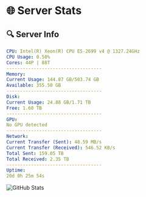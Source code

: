 # 🌐 Server Stats
## 🔍 Server Info
```yaml
CPU: Intel(R) Xeon(R) CPU E5-2699 v4 @ 1327.24GHz
CPU Usage: 0.50%
Cores: 44P | 88T
-----------------------------------
Memory:
Current Usage: 144.87 GB/503.74 GB
Available: 355.50 GB
-----------------------------------
Disk:
Current Usage: 24.88 GB/1.71 TB
Free: 1.60 TB
-----------------------------------
GPU:
No GPU detected
-----------------------------------
Network:
Current Transfer (Sent): 48.59 MB/s
Current Transfer (Received): 546.52 KB/s
Total Sent: 159.05 TB
Total Received: 2.35 TB
-----------------------------------
Uptime:
20d 0h 25m 54s
```
![GitHub Stats](https://img.shields.io/badge/Updated-2025-02-27_23:09:12-blue)